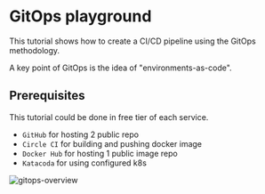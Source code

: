 # GitOps playground

This tutorial shows how to create a CI/CD pipeline using the GitOps methodology.

A key point of GitOps is the idea of "environments-as-code".

## Prerequisites

This tutorial could be done in free tier of each service.

- `GitHub` for hosting 2 public repo
- `Circle CI` for building and pushing docker image
- `Docker Hub` for hosting 1 public image repo
- `Katacoda` for using configured k8s

![gitops-overview](https://drive.google.com/file/d/1RuuommCMN6Y7bFGVlG882BkUHy75xM_Q/view?usp=sharing)